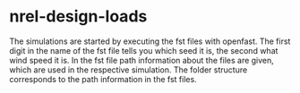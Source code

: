 # nrel-design-loads

The simulations are started by executing the fst files with openfast. The first digit in the name of the fst file tells you which seed it is, the second what wind speed it is. In the fst file path information about the files are given, which are used in the respective simulation. The folder structure corresponds to the path information in the fst files.
